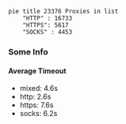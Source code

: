 
```mermaid
pie title 23376 Proxies in list
    "HTTP" : 16733
    "HTTPS": 5617
    "SOCKS" : 4453
```

### Some Info
#### Average Timeout

- mixed: 4.6s
- http: 2.6s
- https: 7.6s
- socks: 6.2s